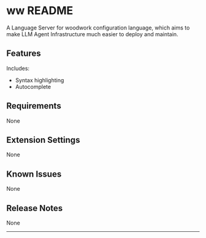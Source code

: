 # ww README

A Language Server for woodwork configuration language, which aims to make LLM Agent Infrastructure much easier to deploy and maintain.

## Features

Includes:
- Syntax highlighting
- Autocomplete

## Requirements

None

## Extension Settings

None

## Known Issues

None

## Release Notes

None

---

